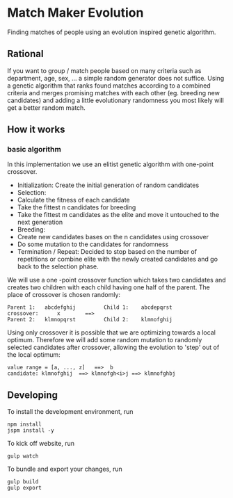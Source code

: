 # Match Maker Evolution

Finding matches of people using an evolution inspired genetic algorithm.


## Rational

If you want to group / match people based on many criteria such as department, age, sex, ... a simple random generator does not suffice. Using a genetic algorithm that ranks found matches according to a combined criteria and merges promising matches with each other (eg. breeding new candidates) and adding a little evolutionary randomness you most likely will get a better random match.


## How it works


### basic algorithm

In this implementation we use an elitist genetic algorithm with one-point crossover.
* Initialization: Create the initial generation of random candidates
* Selection:
 * Calculate the fitness of each candidate
 * Take the fittest n candidates for breeding
 * Take the fittest m candidates as the elite and move it untouched to the next generation
* Breeding:
 * Create new candidates bases on the n candidates using crossover
 * Do some mutation to the candidates for randomness
* Termination / Repeat: Decided to stop based on the number of repetitions or combine elite with the newly created candidates and go back to the selection phase.

We will use a one -point crossover function which takes two candidates and creates two children with each child having one half of the parent. The place of crossover is chosen randomly:

    Parent 1:   abcdefghij         Child 1:    abcdepqrst
    crossover:      x        ==>
    Parent 2:   klmnopqrst         Child 2:    klmnofghij

Using only crossover it is possible that we are optimizing towards a local optimum. Therefore we will add some random mutation to randomly selected candidates after crossover, allowing the evolution to 'step' out of the local optimum:

    value range = [a, ..., z]   ==>  b
    candidate: klmnofghij  ==> klmnofgh<i>j ==> klmnofghbj


## Developing

To install the development environment, run

    npm install
    jspm install -y

To kick off website, run

    gulp watch

To bundle and export your changes, run

    gulp build
    gulp export
